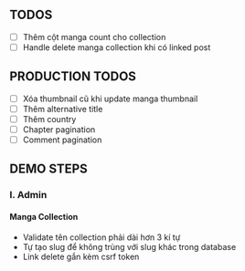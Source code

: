 ## TODOS
- [ ] Thêm cột manga count cho collection
- [ ] Handle delete manga collection khi có linked post

## PRODUCTION TODOS 
- [ ] Xóa thumbnail cũ khi update manga thumbnail
- [ ] Thêm alternative title
- [ ] Thêm country
- [ ] Chapter pagination
- [ ] Comment pagination

## DEMO STEPS

### I. Admin

#### Manga Collection
- Validate tên collection phải dài hơn 3 kí tự
- Tự tạo slug để không trùng với slug khác trong database
- Link delete gắn kèm csrf token


